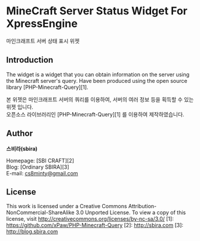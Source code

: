 MineCraft Server Status Widget For XpressEngine
==================
마인크래프트 서버 상태 표시 위젯
## Introduction
The widget is a widget that you can obtain information on the server using the Minecraft server's query.
Have been produced using the open source library [PHP-Minecraft-Query][1].

본 위젯은 마인크래프트 서버의 쿼리를 이용하여, 서버의 여러 정보 등을 획득할 수 있는 위젯 입니다.  
오픈소스 라이브러리인 [PHP-Minecraft-Query][1] 를 이용하여 제작하였습니다.

## Author
**스비라(sbira)**

Homepage: [SBI CRAFT][2]  
Blog: [Ordinary SBIRA][3]  
E-mail: cs8minty@gmail.com

## License
This work is licensed under a Creative Commons Attribution-NonCommercial-ShareAlike 3.0 Unported License.
To view a copy of this license, visit http://creativecommons.org/licenses/by-nc-sa/3.0/
[1]: https://github.com/xPaw/PHP-Minecraft-Query
[2]: http://sbira.com
[3]: http://blog.sbira.com
